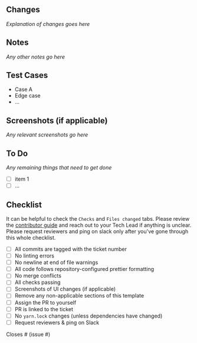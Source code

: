## Changes

_Explanation of changes goes here_

## Notes

_Any other notes go here_

## Test Cases

- Case A
- Edge case
- ...

## Screenshots (if applicable)

_Any relevant screenshots go here_

## To Do

_Any remaining things that need to get done_

- [ ] item 1
- [ ] ...

## Checklist

It can be helpful to check the `Checks` and `Files changed` tabs.
Please review the [contributor guide](https://github.com/Northeastern-Electric-Racing/FinishLine/blob/develop/docs/ContributorGuide.md) and reach out to your Tech Lead if anything is unclear.
Please request reviewers and ping on slack only after you've gone through this whole checklist.

- [ ] All commits are tagged with the ticket number
- [ ] No linting errors
- [ ] No newline at end of file warnings
- [ ] All code follows repository-configured prettier formatting
- [ ] No merge conflicts
- [ ] All checks passing
- [ ] Screenshots of UI changes (if applicable)
- [ ] Remove any non-applicable sections of this template
- [ ] Assign the PR to yourself
- [ ] PR is linked to the ticket
- [ ] No `yarn.lock` changes (unless dependencies have changed)
- [ ] Request reviewers & ping on Slack

Closes # (issue #)

